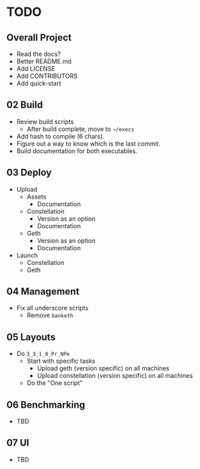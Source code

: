 # TODO

## Overall Project

* Read the docs?
* Better README.md
* Add LICENSE
* Add CONTRIBUTORS
* Add quick-start

## 02 Build

* Review build scripts
  * After build complete, move to `~/execs`
* Add hash to compile (6 chars).
* Figure out a way to know which is the last commit.
* Build documentation for both executables.

## 03 Deploy

* Upload
  * Assets
    * Documentation
  * Constellation
    * Version as an option
    * Documentation
  * Geth
    * Version as an option
    * Documentation
* Launch
    * Constellation
    * Geth

## 04 Management

* Fix all underscore scripts
  * Remove `banketh`

## 05 Layouts

* Do `3_3_1_0_Pr_NPe`
  * Start with specific tasks
    * Upload geth (version specific) on all machines
    * Upload constellation (version specific) on all machines
  * Do the "One script"

## 06 Benchmarking

* TBD

## 07 UI

* TBD
